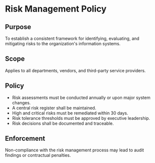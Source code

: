# Risk Management Policy

## Purpose
To establish a consistent framework for identifying, evaluating, and mitigating risks to the organization's information systems.

## Scope
Applies to all departments, vendors, and third-party service providers.

## Policy
- Risk assessments must be conducted annually or upon major system changes.
- A central risk register shall be maintained.
- High and critical risks must be remediated within 30 days.
- Risk tolerance thresholds must be approved by executive leadership.
- Risk decisions shall be documented and traceable.

## Enforcement
Non-compliance with the risk management process may lead to audit findings or contractual penalties.